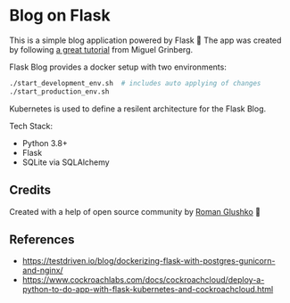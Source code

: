 # Blog on Flask

This is a simple blog application powered by Flask 🐍
The app was created by following [a great tutorial](https://blog.miguelgrinberg.com/post/the-flask-mega-tutorial-part-i-hello-world) from Miguel Grinberg.

Flask Blog provides a docker setup with two environments:

```bash
./start_development_env.sh  # includes auto applying of changes
./start_production_env.sh
```

Kubernetes is used to define a resilent architecture for the Flask Blog.

Tech Stack:

- Python 3.8+
- Flask
- SQLite via SQLAlchemy

## Credits

Created with a help of open source community by [Roman Glushko](https://www.romaglushko.com/) 🦁

## References

- https://testdriven.io/blog/dockerizing-flask-with-postgres-gunicorn-and-nginx/
- https://www.cockroachlabs.com/docs/cockroachcloud/deploy-a-python-to-do-app-with-flask-kubernetes-and-cockroachcloud.html